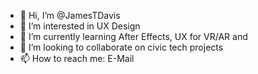 - 👋 Hi, I’m @JamesTDavis
- 👀 I’m interested in UX Design
- 🌱 I’m currently learning After Effects, UX for VR/AR and 
- 💞️ I’m looking to collaborate on civic tech projects
- 📫 How to reach me: E-Mail

<!---
JamesTDavis/JamesTDavis is a ✨ special ✨ repository because its `README.md` (this file) appears on your GitHub profile.
You can click the Preview link to take a look at your changes.
--->

